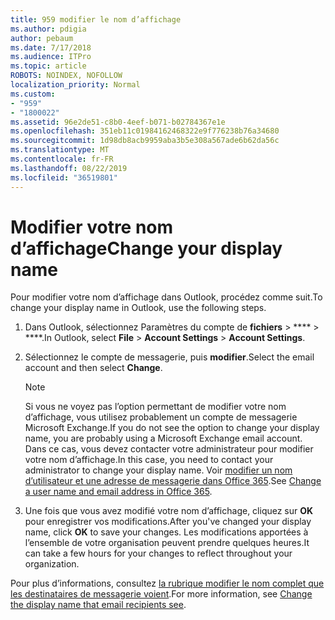 ```yaml
---
title: 959 modifier le nom d’affichage
ms.author: pdigia
author: pebaum
ms.date: 7/17/2018
ms.audience: ITPro
ms.topic: article
ROBOTS: NOINDEX, NOFOLLOW
localization_priority: Normal
ms.custom:
- "959"
- "1800022"
ms.assetid: 96e2de51-c8b0-4eef-b071-b02784367e1e
ms.openlocfilehash: 351eb11c01984162468322e9f776238b76a34680
ms.sourcegitcommit: 1d98db8acb9959aba3b5e308a567ade6b62da56c
ms.translationtype: MT
ms.contentlocale: fr-FR
ms.lasthandoff: 08/22/2019
ms.locfileid: "36519801"
---
```

# <a name="change-your-display-name"></a><span data-ttu-id="25398-102">Modifier votre nom d’affichage</span><span class="sxs-lookup"><span data-stu-id="25398-102">Change your display name</span></span>
  
<span data-ttu-id="25398-103">Pour modifier votre nom d’affichage dans Outlook, procédez comme suit.</span><span class="sxs-lookup"><span data-stu-id="25398-103">To change your display name in Outlook, use the following steps.</span></span>
  
1. <span data-ttu-id="25398-104">Dans Outlook, sélectionnez Paramètres du compte de **fichiers** \> \*\*\*\* \> \*\*\*\*.</span><span class="sxs-lookup"><span data-stu-id="25398-104">In Outlook, select **File** \> **Account Settings** \> **Account Settings**.</span></span>

2. <span data-ttu-id="25398-105">Sélectionnez le compte de messagerie, puis **modifier**.</span><span class="sxs-lookup"><span data-stu-id="25398-105">Select the email account and then select **Change**.</span></span>

    > [!NOTE]
    > <span data-ttu-id="25398-106">Si vous ne voyez pas l’option permettant de modifier votre nom d’affichage, vous utilisez probablement un compte de messagerie Microsoft Exchange.</span><span class="sxs-lookup"><span data-stu-id="25398-106">If you do not see the option to change your display name, you are probably using a Microsoft Exchange email account.</span></span> <span data-ttu-id="25398-107">Dans ce cas, vous devez contacter votre administrateur pour modifier votre nom d’affichage.</span><span class="sxs-lookup"><span data-stu-id="25398-107">In this case, you need to contact your administrator to change your display name.</span></span> <span data-ttu-id="25398-108">Voir [modifier un nom d’utilisateur et une adresse de messagerie dans Office 365](https://support.office.com/article/fb5ac074-e203-4e1f-9843-b9d1a3e03297.aspx).</span><span class="sxs-lookup"><span data-stu-id="25398-108">See [Change a user name and email address in Office 365](https://support.office.com/article/fb5ac074-e203-4e1f-9843-b9d1a3e03297.aspx).</span></span>
  
3. <span data-ttu-id="25398-109">Une fois que vous avez modifié votre nom d’affichage, cliquez sur **OK** pour enregistrer vos modifications.</span><span class="sxs-lookup"><span data-stu-id="25398-109">After you've changed your display name, click **OK** to save your changes.</span></span> <span data-ttu-id="25398-110">Les modifications apportées à l’ensemble de votre organisation peuvent prendre quelques heures.</span><span class="sxs-lookup"><span data-stu-id="25398-110">It can take a few hours for your changes to reflect throughout your organization.</span></span>

<span data-ttu-id="25398-111">Pour plus d’informations, consultez [la rubrique modifier le nom complet que les destinataires de messagerie voient](https://support.office.com/article/2b53331a-ba2a-4803-88dc-ac9fe376c8a9.aspx).</span><span class="sxs-lookup"><span data-stu-id="25398-111">For more information, see [Change the display name that email recipients see](https://support.office.com/article/2b53331a-ba2a-4803-88dc-ac9fe376c8a9.aspx).</span></span>
  